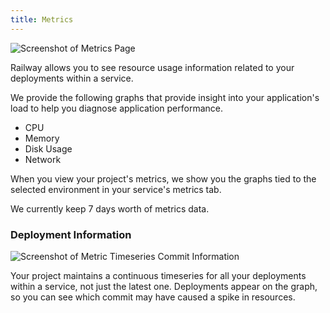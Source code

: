 ```yaml
---
title: Metrics
---
```


<Image src="https://res.cloudinary.com/railway/image/upload/v1645223702/docs/metrics_angr0b.png"
alt="Screenshot of Metrics Page"
layout="intrinsic"
width={1576} height={1100} quality={80} />

Railway allows you to see resource usage information related to your deployments within a service.

We provide the following graphs that provide insight into your application's load to help you diagnose application performance.

- CPU
- Memory
- Disk Usage
- Network

When you view your project's metrics, we show you the graphs tied to the selected environment in your service's metrics tab.

We currently keep 7 days worth of metrics data.

### Deployment Information

<Image src="https://res.cloudinary.com/railway/image/upload/v1645223703/docs/usage-commit_fkvbqj.png"
alt="Screenshot of Metric Timeseries Commit Information"
layout="responsive"
width={904} height={726} quality={80} />

Your project maintains a continuous timeseries for all your deployments within a service, not just the latest one. Deployments appear on the graph, so you can see which commit may have caused a spike in resources.
